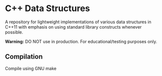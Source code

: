 # C++ Data Structures

A repository for lightweight implementations of various data structures in C++11 with emphasis on using standard library constructs whenever possible.


**Warning:** DO NOT use in production. For educational/testing purposes only.


## Compilation

Compile using GNU make 
